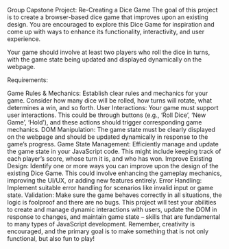 Group Capstone Project: Re-Creating a Dice Game
The goal of this project is to create a browser-based dice game that improves upon an existing design. You are encouraged to explore this Dice Game for inspiration and come up with ways to enhance its functionality, interactivity, and user experience.

Your game should involve at least two players who roll the dice in turns, with the game state being updated and displayed dynamically on the webpage.

Requirements:

Game Rules & Mechanics: Establish clear rules and mechanics for your game. Consider how many dice will be rolled, how turns will rotate, what determines a win, and so forth.
User Interactions: Your game must support user interactions. This could be through buttons (e.g., ‘Roll Dice’, ‘New Game’, ‘Hold’), and these actions should trigger corresponding game mechanics.
DOM Manipulation: The game state must be clearly displayed on the webpage and should be updated dynamically in response to the game’s progress.
Game State Management: Efficiently manage and update the game state in your JavaScript code. This might include keeping track of each player’s score, whose turn it is, and who has won.
Improve Existing Design: Identify one or more ways you can improve upon the design of the existing Dice Game. This could involve enhancing the gameplay mechanics, improving the UI/UX, or adding new features entirely.
Error Handling: Implement suitable error handling for scenarios like invalid input or game state.
Validation: Make sure the game behaves correctly in all situations, the logic is foolproof and there are no bugs.
This project will test your abilities to create and manage dynamic interactions with users, update the DOM in response to changes, and maintain game state – skills that are fundamental to many types of JavaScript development. Remember, creativity is encouraged, and the primary goal is to make something that is not only functional, but also fun to play!